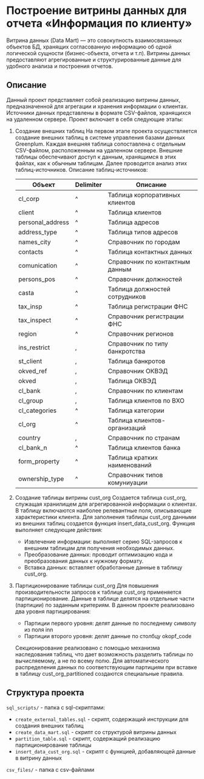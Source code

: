 # Построение витрины данных для отчета «Информация по клиенту»
Витрина данных (Data Mart) — это совокупность взаимосвязанных объектов БД, хранящих согласованную
информацию об одной логической сущности (бизнес-объекта, отчета и т.п). Витрины данных предоставляют агрегированные и структурированные данные для удобного анализа и построения отчетов.
## Описание
Данный проект представляет собой реализацию витрины данных, предназначенной для агрегации и хранения информации о клиентах. Источники данных представлены в формате CSV-файлов, хранящихся на удаленном сервере. Проект включает в себя следующие этапы:
1. Создание внешних таблиц
На первом этапе проекта осуществляется создание внешних таблиц в системе управления базами данных Greenplum. Каждая внешняя таблица сопоставлена с отдельным CSV-файлом, расположенным на удаленном сервере. Внешние таблицы обеспечивают доступ к данным, хранящимся в этих файлах, как к обычным таблицам. Далее проводится анализ этих таблиц-источников.
Описание таблиц-источников:

    | Объект | Delimiter | Описание |
    |--------|-----------|----------|
    | cl_corp | ^ | Таблица корпоративных клиентов |
    | client | ^ | Таблица клиентов |
    | personal_address | ^ | Таблица адресов |
    | address_type | ^ | Таблица типов адресов |
    | names_city | ^ | Справочник по городам |
    | contacts | ^ | Таблица контактных данных |
    | comunication | ^ | Справочник по контактным данным |
    | persons_pos | ^ | Справочник должностей |
    | casta | ^ | Таблица должностей сотрудников |
    | tax_insp | ^ | Таблица регистрации ФНС |
    | tax_inspect | ^ | Справочник регистрации ФНС |
    | region | ^ | Справочник регионов |
    | ins_restrict | , | Справочник по типу банкротства |
    | st_client | , | Таблица банкротов |
    | okved_ref | , | Справочник ОКВЭД |
    | okved | , | Таблица ОКВЭД |
    | cl_bank | , | Справочник по клиентам |
    | cl_group | , | Таблица клиентов по ВХО |
    | cl_categories | ^ | Таблица категории | клиента |
    | cl_org | ^ | Таблица клиентов-организаций |
    | country | , | Справочник по странам |
    | cl_bank_n | ^ | Таблица клиентов банка |
    | form_property | ^ | Таблица кратких наименований |
    | ownership_type | ^ | Справочник типов комуниуации |
2. Создание таблицы витрины cust_org
Создается таблица cust_org, служащая хранилищем для агрегированной информации о клиентах. В таблицу включаются наиболее релевантные поля, описывающие характеристики клиента. Для заполнения таблицы cust_org данными из внешних таблиц создается функция insert_data_cust_org. Функция выполняет следующие действия:
    - Извлечение информации: выполняет серию SQL-запросов к внешним таблицам для получения необходимых данных. 
    - Преобразование данных: проводит оптимизацию кода и преобразования данных к нужному формату.
    - Вставка данных: вставляет обработанные данные в таблицу cust_org.
3. Партиционирование таблицы cust_org
Для повышения производительности запросов к таблице cust_org применяется партиционирование. Данные в таблице делятся на отдельные части (партиции) по заданным критериям. В данном проекте реализовано два уровня партицирования:
    - Партиции первого уровня: делят данные по последнему символу из поля inn
    - Партиции второго уровня: делят данные по столбцу okopf_code

    Секционирование реализовано с помощью механизма наследования таблиц, что дает возможность разделить таблицы по вычисляемому, а не по всему полю. Для автоматического распределения данных по соответствующим партициям при вставке в таблицу cust_org_partitioned создаются специальные правила. 

## Структура проекта
```sql_scripts/``` - папка с sql-скриптами:
- ```create_external_tables.sql``` - скрипт, содержащий инструкции для создания внешних таблиц
- ```create_data_mart.sql``` - скрипт со структурой витрины данных
- ```partition_table.sql``` - скрипт, содержащий реализацию партиционирование таблицы
- ```insert_data_cust_org.sql``` - скрипт с функцией, добавляющей данные в витрину данных

```csv_files/``` - папка с csv-файлами